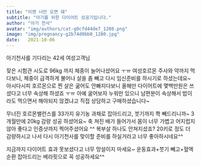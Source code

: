 ```yaml
---
title: "이젠 너만 오면 돼"
subtitle: "아기를 위한 다이어트 성공기입니다."
author: "아기 천사"
avatar: "img/authors/cat-g0cfd44de7_1280.png"
image: "img/pregnancy-g2b74d0bb0_1280.jpg"
date:   2021-10-06
---
```


아기천사를 기다리는 42세 여성고객님

잦은 시험관 시도로 96kg 까지 체중이 늘어나셨어요 ㅜㅠ
여성호르몬 주사와 약까지 먹다보니, 체중이 급격하게 불어나 살을 좀 빼고 다시 임신준비를 하시기로 하셨는데요~
아시다시피 호르몬으로 찐 살은 굶어도 안빠지다보니 올해만 다이어트에 몇백만원은 쓰셨다고 너무 속상해 하셨죠 ㅜㅠ
아예 굶어보자 누워만 있으니 남편분이 속상해서 밥이라도 먹으면서 해야되지 않겠냐고 직접 상담하고 구매하셨습니다~

무너진 호르몬밸런스를 33가지 유기농 과채로 잡아드리고, 붓기까지 쫙 빼드리니까~
3개월만에 20kg 감량 성공 하셨어요~ 축 쳐진 배가 들어가서 몸이 너무 가볍고 어지럽지 않아 좋다고 인증샷까지 찍어주셨어요 ^^ 복부살 하나도 안쳐지셨죠?
20키로 정도 더 감량하시고 나서 다시 아기천사를 맞이할 준비를 하실거라고 너무 좋아하시네요^^

지금까지 다이어트 효과 못보셨다고 너무 망설이지 마세요~ 운동효과+붓기 빼고+혈액순환 잡아드리는 베라핏으로 꼭 성공하세요^^
